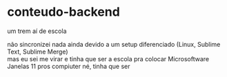 # conteudo-backend
um trem aí de escola<br>

não sincronizei nada ainda devido a um setup diferenciado (Linux, Sublime Text, Sublime Merge)<br>
mas eu sei me virar e tinha que ser a escola pra colocar Microsoftware Janelas 11 pros compiuter né, tinha que ser

